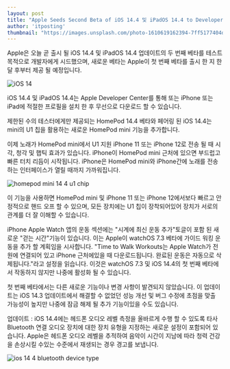 ```yaml
---
layout: post
title: "Apple Seeds Second Beta of iOS 14.4 및 iPadOS 14.4 to Developers [업데이트 : 공개 베타 사용 가능]"
author: 'itposting'
thumbnail: "https://images.unsplash.com/photo-1610619162394-7ff5177404d3?crop=entropy&cs=tinysrgb&fit=crop&fm=jpg&h=400&ixid=MXwxfDB8MXxyYW5kb218fHx8fHx8fA&ixlib=rb-1.2.1&q=80&utm_campaign=api-credit&utm_medium=referral&utm_source=unsplash_source&w=400"
---
```



Apple은 오늘 곧 출시 될 iOS 14.4 및 iPadOS 14.4 업데이트의 두 번째 베타를 테스트 목적으로 개발자에게 시드했으며, 새로운 베타는 Apple이 첫 번째 베타를 출시 한 지 한 달 후부터 제공 될 예정입니다.

![iOS 14](https://images.macrumors.com/t/RNEIkcLWCNlr0RCF-kO3HV1PNLE=/2500x0/filters:no_upscale():quality(90)/article-new/2020/12/iOS-14.4-Dev-Beta-Feature2.jpg)

iOS 14.4 및 iPadOS 14.4는 Apple Developer Center를 통해 또는 iPhone 또는 iPad에 적절한 프로필을 설치 한 후 무선으로 다운로드 할 수 있습니다.

제한된 수의 테스터에게만 제공되는 HomePod 14.4 베타와 페어링 된 iOS 14.4는 mini의 U1 칩을 활용하는 새로운 HomePod mini 기능을 추가합니다.

이제 노래가 HomePod mini에서 U1 지원 iPhone 11 또는 iPhone 12로 전송 될 때 시각, 청각 및 햅틱 효과가 있습니다. ‌iPhone‌이 ‌HomePod mini‌ 근처에 있으면 부드럽고 빠른 터치 리듬이 시작됩니다.
 ‌‌iPhone‌‌은 ‌‌HomePod mini‌‌와 ‌‌iPhone‌‌간에 노래를 전송하는 인터페이스가 열릴 때까지 가까워집니다.

![homepod mini 14 4 u1 chip](https://images.macrumors.com/t/Lg9B3Ivg9Bc7bbYfXIe2mgYjvfI=/2500x0/filters:no_upscale():quality(90)/article-new/2020/12/homepod-mini-14-4-u1-chip.jpg)

이 기능을 사용하면 ‌‌HomePod mini‌‌ 및 ‌iPhone 11‌ 또는 ‌iPhone 12‌에서보다 빠르고 안정적으로 핸드 오프 할 수 있으며, 모든 장치에는 U1 칩이 장착되어있어 장치가 서로의 관계를 더 잘 이해할 수 있습니다.

‌iPhone‌ Apple Watch 앱의 운동 섹션에는 "시계에 최신 운동 추가"토글이 포함 된 새로운 "걷는 시간"기능이 있습니다.
 이는 Apple이 watchOS 7.3 베타에 가이드 워킹 운동을 추가 할 계획임을 시사합니다.
 "Time to Walk Workouts는 Apple Watch가 전원에 연결되어 있고 ‌iPhone‌ 근처에있을 때 다운로드됩니다. 완료된 운동은 자동으로 삭제됩니다."라고 설정을 읽습니다.
 이것은 watchOS 7.3 및 iOS 14.4의 첫 번째 베타에서 작동하지 않지만 나중에 활성화 될 수 있습니다.

첫 번째 베타에서는 다른 새로운 기능이나 변경 사항이 발견되지 않았습니다.
 이 업데이트는 iOS 14.3 업데이트에서 해결할 수 없었던 성능 개선 및 버그 수정에 초점을 맞출 가능성이 높지만 나중에 잠금 해제 될 추가 기능이있을 수도 있습니다.

업데이트 : iOS 14.4에는 헤드폰 오디오 레벨 측정을 올바르게 수행 할 수 있도록 타사 Bluetooth 연결 오디오 장치에 대한 장치 유형을 지정하는 새로운 설정이 포함되어 있습니다.
 Apple은 헤드폰 오디오 레벨을 추적하여 음악이 시간이 지남에 따라 청력 건강을 손상시킬 수있는 수준에서 재생되는 경우 경고를 보냅니다.

![ios 14 4 bluetooth device type](https://images.macrumors.com/t/CmUb8aDBzpHOGhibuHGBdLsnTl0=/2500x0/filters:no_upscale():quality(90)/article-new/2021/01/ios-14-4-bluetooth-device-type.jpg)